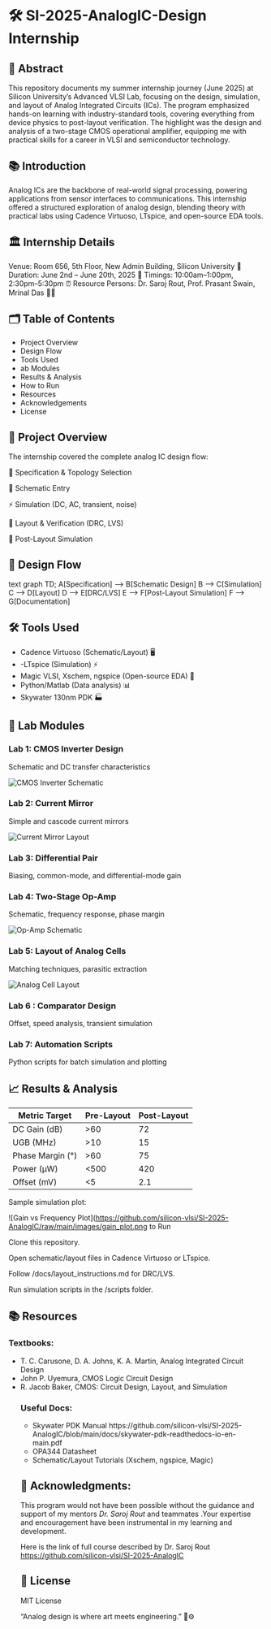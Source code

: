 # 🛠️ SI-2025-AnalogIC-Design Internship
## 📝 Abstract
This repository documents my summer internship journey (June 2025) at Silicon University’s Advanced VLSI Lab, focusing on the design, simulation, and layout of Analog Integrated Circuits (ICs). The program emphasized hands-on learning with industry-standard tools, covering everything from device physics to post-layout verification. The highlight was the design and analysis of a two-stage CMOS operational amplifier, equipping me with practical skills for a career in VLSI and semiconductor technology.

## 📚 Introduction
Analog ICs are the backbone of real-world signal processing, powering applications from sensor interfaces to communications. This internship offered a structured exploration of analog design, blending theory with practical labs using Cadence Virtuoso, LTspice, and open-source EDA tools.

## 🏛️ Internship Details
Venue: Room 656, 5th Floor, New Admin Building, Silicon University 🏢
Duration: June 2nd – June 20th, 2025 📆
Timings: 10:00am–1:00pm, 2:30pm–5:30pm ⏰
Resource Persons: Dr. Saroj Rout, Prof. Prasant Swain, Mrinal Das 👨‍🏫

## 🗂️ Table of Contents
<ul>
    <li>Project Overview</li>
    <li>Design Flow</li>
    <li>Tools Used</li>
    <li>ab Modules</li>
    <li>Results & Analysis</li>
    <li>How to Run</li>
    <li>Resources</li>
    <li>Acknowledgements</li>
    <li>License</li>
</ul>

## 🚀 Project Overview
The internship covered the complete analog IC design flow:

📐 Specification & Topology Selection

📝 Schematic Entry

⚡ Simulation (DC, AC, transient, noise)

🧩 Layout & Verification (DRC, LVS)

🔬 Post-Layout Simulation

## 🔄 Design Flow
text
graph TD;
    A[Specification] --> B[Schematic Design]
    B --> C[Simulation]
    C --> D[Layout]
    D --> E[DRC/LVS]
    E --> F[Post-Layout Simulation]
    F --> G[Documentation]



## 🛠️ Tools Used
<ul>
    <li>Cadence Virtuoso (Schematic/Layout) 🖥️</li>
    <li>-LTspice (Simulation) ⚡</li>
    <li>Magic VLSI, Xschem, ngspice (Open-source EDA) 🧰</li>
    <li>Python/Matlab (Data analysis) 📊</li>
    <li>Skywater 130nm PDK 🏭</li>
</ul>

## 🧪 Lab Modules
### Lab 1: CMOS Inverter Design
Schematic and DC transfer characteristics

![CMOS Inverter Schematic](https://github.com/silicon-vlsi/SI-2025-AnalogIC/raw/main/images/inverter) 

### Lab 2: Current Mirror
Simple and cascode current mirrors

![Current Mirror Layout](https://github.com/silicon-vlsi/SI-2025-AnalogIC/raw/main/images/current)

### Lab 3: Differential Pair

Biasing, common-mode, and differential-mode gain

### Lab 4: Two-Stage Op-Amp
Schematic, frequency response, phase margin

![Op-Amp Schematic](https://github.com/silicon-vlsi/SI-2025-AnalogIC/raw/main/images/opamp_s)

### Lab 5: Layout of Analog Cells

Matching techniques, parasitic extraction

![Analog Cell Layout](https://github.com/silicon-vlsi/SI-2025-AnalogIC/raw/main/images/analog)

### Lab 6 : Comparator Design

Offset, speed analysis, transient simulation

### Lab 7: Automation Scripts
Python scripts for batch simulation and plotting

## 📈 Results & Analysis
|Metric	Target	|Pre-Layout	|Post-Layout|
|-----------------|-----------|-----------|
|DC Gain (dB)|	>60|	72|	68|
|UGB (MHz)	|>10	|15	|13.5|
|Phase Margin (°)|	>60|	75	|70|
|Power (µW)|	<500|	420|	430|
Offset (mV)	|<5	|2.1	|2.5|


Sample simulation plot:

![Gain vs Frequency Plot](https://github.com/silicon-vlsi/SI-2025-AnalogIC/raw/main/images/gain_plot.png to Run

Clone this repository.

Open schematic/layout files in Cadence Virtuoso or LTspice.

Follow /docs/layout_instructions.md for DRC/LVS.

Run simulation scripts in the /scripts folder.

## 📚 Resources
### Textbooks:
<ul>
    <li>T. C. Carusone, D. A. Johns, K. A. Martin, Analog Integrated Circuit Design</li>
    <li>John P. Uyemura, CMOS Logic Circuit Design</li>
    <li>R. Jacob Baker, CMOS: Circuit Design, Layout, and Simulation</li>

### Useful Docs:
<ul>
    <li>Skywater PDK Manual https://github.com/silicon-vlsi/SI-2025-AnalogIC/blob/main/docs/skywater-pdk-readthedocs-io-en-main.pdf</li>
    <li>OPA344 Datasheet</li>
    <li>Schematic/Layout Tutorials (Xschem, ngspice, Magic)</li>
</ul>


## 🙏 Acknowledgments:
This program would not have been possible without the guidance and support of my mentors *Dr. Saroj Rout* and teammates .Your expertise and encouragement have been instrumental in my learning and development.

Here is the link of full course described by Dr. Saroj Rout https://github.com/silicon-vlsi/SI-2025-AnalogIC


## 📄 License
MIT License

“Analog design is where art meets engineering.” 🎨⚙️

